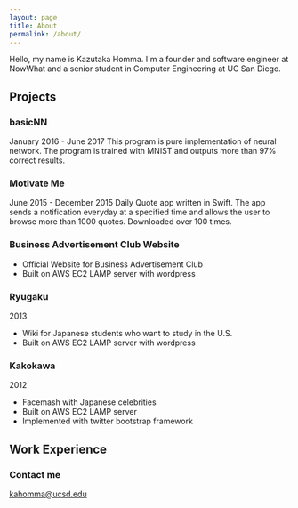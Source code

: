 ```yaml
---
layout: page
title: About
permalink: /about/
---
```


Hello, my name is Kazutaka Homma.
I'm a founder and software engineer at NowWhat and a senior student in Computer Engineering at UC San Diego.

## Projects

### basicNN
January 2016 - June 2017
This program is pure implementation of neural network. The program is trained with MNIST and outputs more than 97% correct results.

### Motivate Me
June 2015 - December 2015 
Daily Quote app written in Swift. The app sends a notification everyday at a specified time and allows the user to browse more than 1000 quotes. Downloaded over 100 times.

### Business Advertisement Club Website
- Official Website for Business Advertisement Club
- Built on AWS EC2 LAMP server with wordpress

### Ryugaku
2013
- Wiki for Japanese students who want to study in the U.S.
- Built on AWS EC2 LAMP server with wordpress

### Kakokawa
2012
- Facemash with Japanese celebrities
- Built on AWS EC2 LAMP server
- Implemented with twitter bootstrap framework

## Work Experience

### Contact me

[kahomma@ucsd.edu](mailto:kahomma@ucsd.edu)
